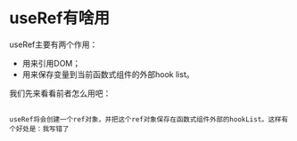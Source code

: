 # useRef有啥用

useRef主要有两个作用：

- 用来引用DOM；
- 用来保存变量到当前函数式组件的外部hook list。

我们先来看看前者怎么用吧：

```tsx

useRef将会创建一个ref对象，并把这个ref对象保存在函数式组件外部的hookList。这样有个好处是：我写错了
